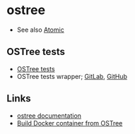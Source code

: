 ostree
======

  * See also [Atomic](atomic.md)


## OSTree tests

  * [OSTree tests](https://github.com/giuseppe/ostreetests)
  * OSTree tests wrapper; [GitLab](https://gitlab.com/gbraad/ostreetests/), [GitHub](https://github.com/gbraad/ostreetests-wrapper)


## Links

  * [ostree documentation](https://ostree.readthedocs.io/en/latest/)
  * [Build Docker container from OSTree](https://github.com/giuseppe/ostree-docker-builder)
